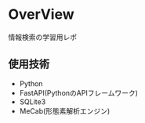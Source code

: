 # OverView

情報検索の学習用レポ

## 使用技術

- Python
- FastAPI(PythonのAPIフレームワーク)
- SQLite3
- MeCab(形態素解析エンジン)
